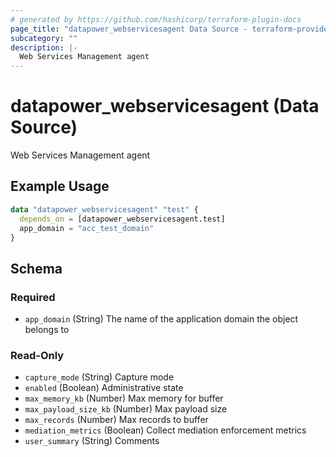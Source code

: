 ```yaml
---
# generated by https://github.com/hashicorp/terraform-plugin-docs
page_title: "datapower_webservicesagent Data Source - terraform-provider-datapower"
subcategory: ""
description: |-
  Web Services Management agent
---
```


# datapower_webservicesagent (Data Source)

Web Services Management agent

## Example Usage

```terraform
data "datapower_webservicesagent" "test" {
  depends_on = [datapower_webservicesagent.test]
  app_domain = "acc_test_domain"
}
```

<!-- schema generated by tfplugindocs -->
## Schema

### Required

- `app_domain` (String) The name of the application domain the object belongs to

### Read-Only

- `capture_mode` (String) Capture mode
- `enabled` (Boolean) Administrative state
- `max_memory_kb` (Number) Max memory for buffer
- `max_payload_size_kb` (Number) Max payload size
- `max_records` (Number) Max records to buffer
- `mediation_metrics` (Boolean) Collect mediation enforcement metrics
- `user_summary` (String) Comments
